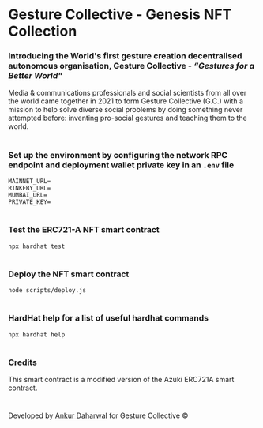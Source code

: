 # Gesture Collective - Genesis NFT Collection

### Introducing the World's first gesture creation decentralised autonomous organisation, **Gesture Collective** - *“Gestures for a Better World"*
Media & communications professionals and social scientists from all over the world came together in 2021 to form Gesture Collective (G.C.) with a mission to help solve diverse social problems by doing something never attempted before: inventing pro-social gestures and teaching them to the world.

#
### Set up the environment by configuring the network RPC endpoint and deployment wallet private key in an `.env` file
```shell
MAINNET_URL=
RINKEBY_URL=
MUMBAI_URL=
PRIVATE_KEY=
```
#
### Test the ERC721-A NFT smart contract
`npx hardhat test`
#
### Deploy the NFT smart contract
`node scripts/deploy.js`
#
### HardHat help for a list of useful hardhat commands
`npx hardhat help`
#
### **Credits**
This smart contract is a modified version of the Azuki ERC721A smart contract.
#
Developed by [Ankur Daharwal](https://github.com/ankurdaharwal) for Gesture Collective &copy;
